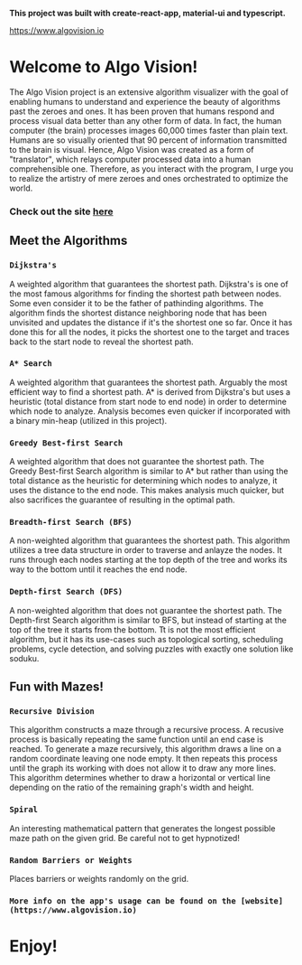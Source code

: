 **This project was built with create-react-app, material-ui and typescript.**

https://www.algovision.io

# Welcome to Algo Vision!

The Algo Vision project is an extensive algorithm visualizer
with the goal of enabling humans to understand and experience
the beauty of algorithms past the zeroes and ones. It has been
proven that humans respond and process visual data better than
any other form of data. In fact, the human computer (the
brain) processes images 60,000 times faster than plain text.
Humans are so visually oriented that 90 percent of information
transmitted to the brain is visual. Hence, Algo Vision was
created as a form of "translator", which relays computer
processed data into a human comprehensible one. Therefore, as
you interact with the program, I urge you to realize the
artistry of mere zeroes and ones orchestrated to optimize the
world.

### Check out the site [here](https://www.algovision.io)

## Meet the Algorithms

### `Dijkstra's`

A weighted algorithm that guarantees the shortest path. Dijkstra's is one of the most famous algorithms for finding the shortest path between nodes. Some even consider it to be the father of pathinding algorithms. The algorithm finds the shortest distance neighboring node that has been unvisited and updates the distance if it's the shortest one so far. Once it has done this for all the nodes, it picks the shortest one to the target and traces back to the start node to reveal the shortest path.

### `A* Search`

A weighted algorithm that guarantees the shortest path.
Arguably the most efficient way to find a shortest path. A\* is
derived from Dijkstra's but uses a heuristic (total distance
from start node to end node) in order to determine which node
to analyze. Analysis becomes even quicker if incorporated with
a binary min-heap (utilized in this project).

### `Greedy Best-first Search`

A weighted algorithm that does not guarantee the shortest
path. The Greedy Best-first Search algorithm is similar to A\*
but rather than using the total distance as the heuristic for
determining which nodes to analyze, it uses the distance to
the end node. This makes analysis much quicker, but also
sacrifices the guarantee of resulting in the optimal path.

### `Breadth-first Search (BFS)`

A non-weighted algorithm that guarantees the shortest path.
This algorithm utilizes a tree data structure in order to
traverse and anlayze the nodes. It runs through each nodes
starting at the top depth of the tree and works its way to the
bottom until it reaches the end node.

### `Depth-first Search (DFS)`

A non-weighted algorithm that does not guarantee the shortest
path. The Depth-first Search algorithm is similar to BFS, but
instead of starting at the top of the tree it starts from the
bottom. Tt is not the most efficient algorithm, but it has its
use-cases such as topological sorting, scheduling problems,
cycle detection, and solving puzzles with exactly one solution
like soduku.

## Fun with Mazes!

### `Recursive Division`

This algorithm constructs a maze through a recursive process.
A recusive process is basically repeating the same function
until an end case is reached. To generate a maze recursively,
this algorithm draws a line on a random coordinate leaving one
node empty. It then repeats this process until the graph its
working with does not allow it to draw any more lines. This
algorithm determines whether to draw a horizontal or vertical
line depending on the ratio of the remaining graph's width and
height.

### `Spiral`

An interesting mathematical pattern that generates the longest
possible maze path on the given grid. Be careful not to get
hypnotized!

### `Random Barriers or Weights`

Places barriers or weights randomly on the grid.

### `More info on the app's usage can be found on the [website](https://www.algovision.io)`

# Enjoy!
